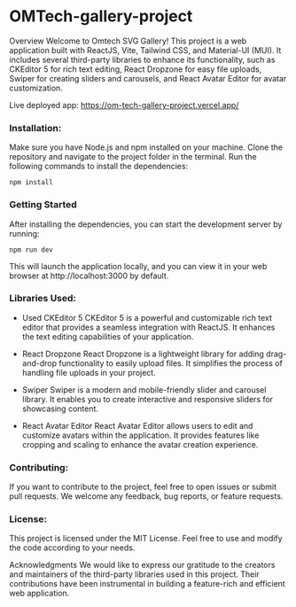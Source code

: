 # OMTech-gallery-project
Overview Welcome to Omtech SVG Gallery! This project is a web application built with ReactJS, Vite, Tailwind CSS, and Material-UI (MUI). It includes several third-party libraries to enhance its functionality, such as CKEditor 5 for rich text editing, React Dropzone for easy file uploads, Swiper for creating sliders and carousels, and React Avatar Editor for avatar customization.

Live deployed app: https://om-tech-gallery-project.vercel.app/

### Installation:
Make sure you have Node.js and npm installed on your machine. Clone the repository and navigate to the project folder in the terminal. Run the following commands to install the dependencies:

``` npm install ```
 
### Getting Started 
After installing the dependencies, you can start the development server by running:

``` npm run dev ```

This will launch the application locally, and you can view it in your web browser at http://localhost:3000 by default.

### Libraries Used:

* Used CKEditor 5
CKEditor 5 is a powerful and customizable rich text editor that provides a seamless integration with ReactJS. It enhances the text editing capabilities of your application.

* React Dropzone 
React Dropzone is a lightweight library for adding drag-and-drop functionality to easily upload files. It simplifies the process of handling file uploads in your project.

* Swiper 
Swiper is a modern and mobile-friendly slider and carousel library. It enables you to create interactive and responsive sliders for showcasing content.

* React Avatar Editor 
React Avatar Editor allows users to edit and customize avatars within the application. It provides features like cropping and scaling to enhance the avatar creation experience.

### Contributing:
If you want to contribute to the project, feel free to open issues or submit pull requests. We welcome any feedback, bug reports, or feature requests.

### License: 
This project is licensed under the MIT License. Feel free to use and modify the code according to your needs.

Acknowledgments We would like to express our gratitude to the creators and maintainers of the third-party libraries used in this project. Their contributions have been instrumental in building a feature-rich and efficient web application.
